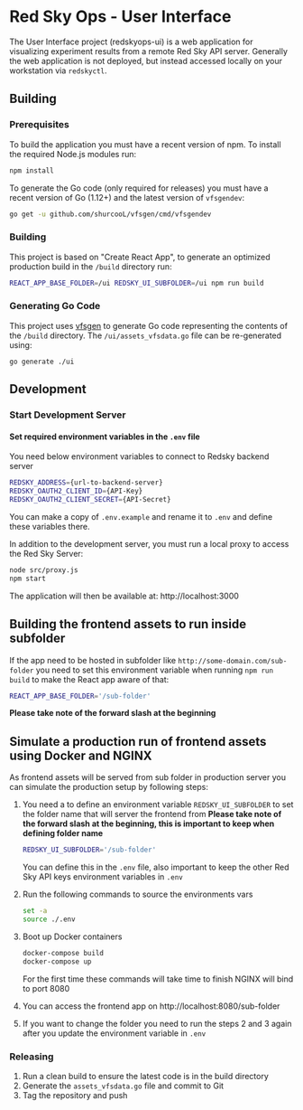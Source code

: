 # Red Sky Ops - User Interface

The User Interface project (redskyops-ui) is a web application for visualizing experiment results from a remote Red Sky API server. Generally the web application is not deployed, but instead accessed locally on your workstation via `redskyctl`.


## Building

### Prerequisites

To build the application you must have a recent version of npm. To install the required Node.js modules run:

```sh
npm install
```

To generate the Go code (only required for releases) you must have a recent version of Go (1.12+) and the latest version of `vfsgendev`:

```sh
go get -u github.com/shurcooL/vfsgen/cmd/vfsgendev
```


### Building

This project is based on "Create React App", to generate an optimized production build in the `/build` directory run:

```sh
REACT_APP_BASE_FOLDER=/ui REDSKY_UI_SUBFOLDER=/ui npm run build
```


### Generating Go Code

This project uses [vfsgen](https://github.com/shurcooL/vfsgen) to generate Go code representing the contents of the `/build` directory. The `/ui/assets_vfsdata.go` file can be re-generated using:

```
go generate ./ui
```


## Development

### Start Development Server

#### Set required environment variables in the `.env` file

You need below environment variables to connect to Redsky backend server

```sh
REDSKY_ADDRESS={url-to-backend-server}
REDSKY_OAUTH2_CLIENT_ID={API-Key}
REDSKY_OAUTH2_CLIENT_SECRET={API-Secret}
```

You can make a copy of `.env.example` and rename it to `.env` and define these variables there.

In addition to the development server, you must run a local proxy to access the Red Sky Server:

```sh
node src/proxy.js
npm start
```

The application will then be available at: http://localhost:3000

## Building the frontend assets to run inside subfolder

If the app need to be hosted in subfolder like `http://some-domain.com/sub-folder` you need to set this environment variable when running `npm run build` to make the React app aware of that:

```sh
REACT_APP_BASE_FOLDER='/sub-folder'
```
**Please take note of the forward slash at the beginning**

## Simulate a production run of frontend assets using Docker and NGINX

As frontend assets will be served from sub folder in production server you can simulate the production setup by following steps:

1. You need a to define an environment variable `REDSKY_UI_SUBFOLDER` to set the folder name that will server the frontend from
   **Please take note of the forward slash at the beginning, this is important to keep when defining folder name**

   ```sh
   REDSKY_UI_SUBFOLDER='/sub-folder'
   ```

   You can define this in the `.env` file, also important to keep the other Red Sky API keys environment variables in `.env`

2. Run the following commands to source the environments vars

   ```sh
   set -a
   source ./.env
   ```

3. Boot up Docker containers

   ```sh
   docker-compose build
   docker-compose up
   ```

   For the first time these commands will take time to finish
   NGINX will bind to port 8080

4. You can access the frontend app on http://localhost:8080/sub-folder

5. If you want to change the folder you need to run the steps 2 and 3 again after you update the environment variable in `.env`

### Releasing

1. Run a clean build to ensure the latest code is in the build directory
2. Generate the `assets_vfsdata.go` file and commit to Git
3. Tag the repository and push

